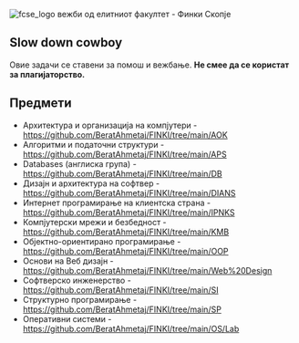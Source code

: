 ![fcse_logo](https://2018.skopje.wordcamp.org/files/2018/09/Logo_FINKI_UKIM_EN.jpg)
вежби од елитниот факултет - Финки Скопје

## Slow down cowboy
Овие задачи се ставени за помош и вежбање. <b>Не смее да се користат за плагијаторство.</b>

## Предмети
- Архитектура и организација на компјутери  - https://github.com/BeratAhmetaj/FINKI/tree/main/AOK
- Алгоритми и податочни структури - https://github.com/BeratAhmetaj/FINKI/tree/main/APS
- Databases (англиска група) - https://github.com/BeratAhmetaj/FINKI/tree/main/DB
- Дизајн и архитектура на софтвер - https://github.com/BeratAhmetaj/FINKI/tree/main/DIANS
- Интернет програмирање на клиентска страна - https://github.com/BeratAhmetaj/FINKI/tree/main/IPNKS
- Компјутерски мрежи и безбедност - https://github.com/BeratAhmetaj/FINKI/tree/main/KMB
- Објектно-ориентирано програмирање - https://github.com/BeratAhmetaj/FINKI/tree/main/OOP
- Основи на Веб дизајн - https://github.com/BeratAhmetaj/FINKI/tree/main/Web%20Design
- Софтверско инженерство - https://github.com/BeratAhmetaj/FINKI/tree/main/SI
- Структурно програмирање - https://github.com/BeratAhmetaj/FINKI/tree/main/SP
- Оперативни системи - https://github.com/BeratAhmetaj/FINKI/tree/main/OS/Lab
